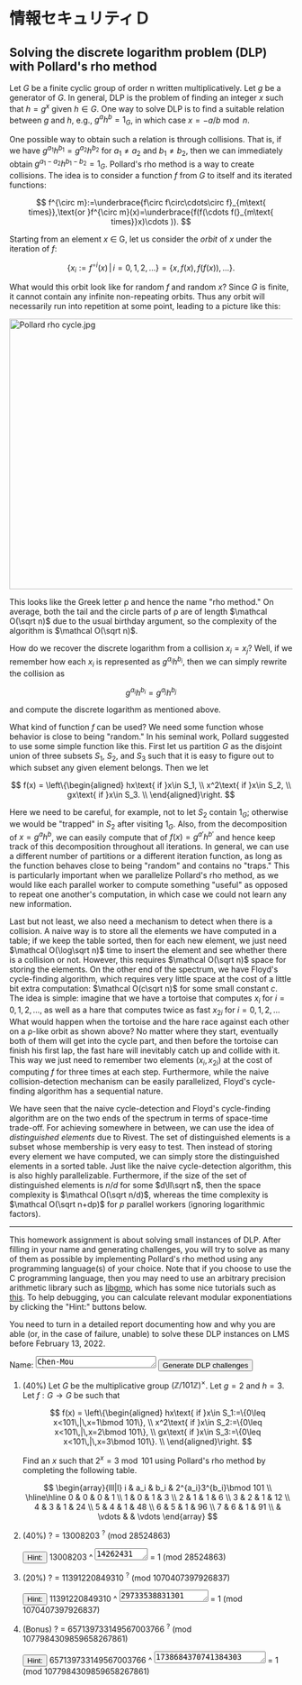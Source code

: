 # 情報セキュリティＤ

## Solving the discrete logarithm problem (DLP) with Pollard's rho method

Let $G$ be a finite cyclic group of order n written multiplicatively.  Let $g$
be a generator of $G$.  In general, DLP is the problem of finding an integer $x$
such that $h=g^x$ given $h\in G$.  One way to solve DLP is to find a suitable
relation between $g$ and $h$, e.g., $g^ah^b=1_G$, in which case $x=−a/b\bmod n$.

One possible way to obtain such a relation is through collisions.  That is, if
we have $g^{a_1}h^{b_1}=g^{a_2}h^{b_2}$ for $a_1\neq a_2$ and $b_1\neq b_2$,
then we can immediately obtain $g^{a_1−a_2}h^{b_1−b_2}=1_G$.  Pollard's rho
method is a way to create collisions.  The idea is to consider a function $f$
from $G$ to itself and its iterated functions:

$$ f^{\circ m}:=\underbrace{f\circ f\circ\cdots\circ f}_{m\text{
times}},\text{or }f^{\circ m}(x)=\underbrace{f(f(\cdots f(}_{m\text{
times}}x)\cdots )). $$

Starting from an element $x$ ∈ G, let us consider the *orbit* of $x$ under the
iteration of $f$:

$$ \left\{x_i:=f^{\circ
i}(x)\,\middle|\,i=0,1,2,\ldots\right\}=\left\{x,f(x),f(f(x)),\ldots\right\}. $$

What would this orbit look like for random $f$ and random $x$?  Since $G$ is
finite, it cannot contain any infinite non-repeating orbits.  Thus any orbit
will necessarily run into repetition at some point, leading to a picture like
this:

<img src="https://upload.wikimedia.org/wikipedia/commons/4/47/Pollard_rho_cycle.jpg" alt="Pollard rho cycle.jpg" height="480" width="520">

This looks like the Greek letter ρ and hence the name "rho method."  On average,
both the tail and the circle parts of ρ are of length $\mathcal O(\sqrt n)$ due
to the usual birthday argument, so the complexity of the algorithm is $\mathcal O(\sqrt n)$. 

How do we recover the discrete logarithm from a collision $x_i=x_j$?  Well, if
we remember how each $x_i$ is represented as $g^{a_i}h^{b_i}$, then we can
simply rewrite the collision as

$$ g^{a_i}h^{b_i}=g^{a_j}h^{b_j} $$

and compute the discrete logarithm as mentioned above.

What kind of function $f$ can be used?  We need some function whose behavior is
close to being "random."  In his seminal work, Pollard suggested to use some
simple function like this.  First let us partition $G$ as the disjoint union of
three subsets $S_1$, $S_2$, and $S_3$ such that it is easy to figure out to
which subset any given element belongs.  Then we let

$$ f(x) = \left\{\begin{aligned}
hx\text{ if }x\in S_1, \\
x^2\text{ if }x\in S_2, \\
gx\text{ if }x\in S_3. \\
\end{aligned}\right. $$

Here we need to be careful, for example, not to let $S_2$ contain $1_G$;
otherwise we would be "trapped" in $S_2$ after visiting $1_G$.  Also, from the
decomposition of $x=g^ah^b$, we can easily compute that of $f(x)=g^{a'}h^{b'}$
and hence keep track of this decomposition throughout all iterations.  In
general, we can use a different number of partitions or a different iteration
function, as long as the function behaves close to being "random" and contains
no "traps."  This is particularly important when we parallelize Pollard's rho
method, as we would like each parallel worker to compute something "useful" as
opposed to repeat one another's computation, in which case we could not learn
any new information.

Last but not least, we also need a mechanism to detect when there is a
collision.  A naive way is to store all the elements we have computed in a
table; if we keep the table sorted, then for each new element, we just need
$\mathcal O(\log\sqrt n)$ time to insert the element and see whether there is a
collision or not.  However, this requires $\mathcal O(\sqrt n)$ space for
storing the elements.  On the other end of the spectrum, we have Floyd's
cycle-finding algorithm, which requires very little space at the cost of a
little bit extra computation: $\mathcal O(c\sqrt n)$ for some small constant
$c$.  The idea is simple: imagine that we have a tortoise that computes $x_i$
for $i=0,1,2,\ldots$, as well as a hare that computes twice as fast $x_{2i}$ for
$i=0,1,2,\ldots$  What would happen when the tortoise and the hare race against
each other on a ρ-like orbit as shown above?  No matter where they start,
eventually both of them will get into the cycle part, and then before the
tortoise can finish his first lap, the fast hare will inevitably catch up and
collide with it.  This way we just need to remember two elements $(x_i,x_{2i})$
at the cost of computing $f$ for three times at each step.  Furthermore, while
the naive collision-detection mechanism can be easily parallelized, Floyd's
cycle-finding algorithm has a sequential nature.

We have seen that the naive cycle-detection and Floyd's cycle-finding algorithm
are on the two ends of the spectrum in terms of space-time trade-off.  For
achieving somewhere in between, we can use the idea of *distinguished elements*
due to Rivest.  The set of distinguished elements is a subset whose membership
is very easy to test.  Then instead of storing every element we have computed,
we can simply store the distinguished elements in a sorted table.  Just like the
naive cycle-detection algorithm, this is also highly parallelizable.
Furthermore, if the size of the set of distinguished elements is $n/d$ for some
$d\ll\sqrt n$, then the space complexity is $\mathcal O(\sqrt n/d)$, whereas the
time complexity is $\mathcal O(\sqrt n+dp)$ for $p$ parallel workers (ignoring
logarithmic factors).

---

This homework assignment is about solving small instances of DLP.  After filling
in your name and generating challenges, you will try to solve as many of them as
possible by implementing Pollard's rho method using any programming language(s)
of your choice.  Note that if you choose to use the C programming language, then
you may need to use an arbitrary precision arithmetic library such as
[libgmp](https://gmplib.org/), which has some nice tutorials such as
[this](https://home.cs.colorado.edu/~srirams/courses/csci2824-spr14/gmpTutorial.html).
To help debugging, you can calculate relevant modular exponentiations by
clicking the "Hint:" buttons below.

You need to turn in a detailed report documenting how and why you are able (or,
in the case of failure, unable) to solve these DLP instances on LMS before
February 13, 2022.

Name: <textarea id="name" rows="1" cols="24">Chen-Mou Cheng</textarea> <button
type="button" onclick="generate_challenges()">Generate DLP challenges</button>

1. (40%) Let $G$ be the multiplicative group $(\mathbb Z/101\mathbb Z)^\times$.
   Let $g=2$ and $h=3$.  Let $f:G\rightarrow G$ be such that

   $$ f(x) = \left\{\begin{aligned}
   hx\text{ if }x\in S_1:=\{0\leq x<101\,|\,x=1\bmod 101\}, \\
   x^2\text{ if }x\in S_2:=\{0\leq x<101\,|\,x=2\bmod 101\}, \\
   gx\text{ if }x\in S_3:=\{0\leq x<101\,|\,x=3\bmod 101\}. \\
   \end{aligned}\right. $$

   Find an $x$ such that $2^x=3\bmod 101$ using Pollard's rho method by
   completing the following table.

   $$ \begin{array}{lll|l}
   i & a_i & b_i & 2^{a_i}3^{b_i}\bmod 101 \\ \hline\hline
   0 & 0 & 0 & 1 \\
   1 & 0 & 1 & 3 \\
   2 & 1 & 1 & 6 \\
   3 & 2 & 1 & 12 \\
   4 & 3 & 1 & 24 \\
   5 & 4 & 1 & 48 \\
   6 & 5 & 1 & 96 \\
   7 & 6 & 1 & 91 \\
   & \vdots & & \vdots
   \end{array} $$

2. (40%) <span id="h1">?</span> = 13008203 <sup>?</sup> (mod 28524863)
   <p><button type="button"
   onclick="modular_exponentiate('base1','exp1','mod1','res1')">Hint:</button>
   <span id="base1">13008203</span> ^ <textarea id="exp1" rows="1"
   cols="9">14262431</textarea> = <span id="res1">1</span> (mod <span
   id="mod1">28524863</span>)
3. (20%) <span id="h2">?</span> = 11391220849310 <sup>?</sup> (mod
   1070407397926837)
   <p><button type="button"
   onclick="modular_exponentiate('base2','exp2','mod2','res2')">Hint:</button>
   <span id="base2">11391220849310</span> ^ <textarea id="exp2" rows="1"
   cols="17">29733538831301</textarea> = <span id="res2">1</span> (mod <span
   id="mod2">1070407397926837</span>)
4. (Bonus) <span id="h3">?</span> = 657139733149567003766 <sup>?</sup> (mod
   1077984309859658267861)
   <p><button type="button"
   onclick="modular_exponentiate('base3','exp3','mod3','res3')">Hint:</button>
   <span id="base3">657139733149567003766</span> ^ <textarea id="exp3" rows="1"
   cols="22">1738684370741384303</textarea> = <span id="res3">1</span> (mod <span
   id="mod3">1077984309859658267861</span>)

<script src="https://polyfill.io/v3/polyfill.min.js?features=es6"></script>
<script>
MathJax = {
  tex: {
    inlineMath: [['$', '$'], ['\\(', '\\)']]
  }
};
</script>
<script id="MathJax-script" async src="https://cdn.jsdelivr.net/npm/mathjax@3/es5/tex-mml-chtml.js"></script>
<script type="text/javascript" src="./biginteger.js"></script>
<script type="text/javascript" src="./script.js"></script>
